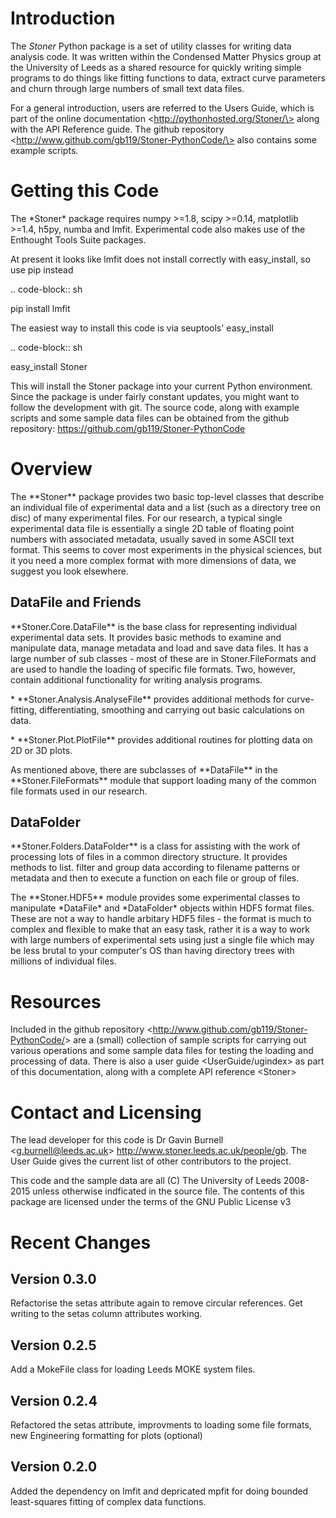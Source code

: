 Introduction
============

The *Stoner* Python package is a set of utility classes for writing data
analysis code. It was written within the Condensed Matter Physics group
at the University of Leeds as a shared resource for quickly writing
simple programs to do things like fitting functions to data, extract
curve parameters and churn through large numbers of small text data
files.

For a general introduction, users are referred to the Users Guide, which
is part of the online documentation
\<http://pythonhosted.org/Stoner/\> along with the API Reference guide.
The github repository
\<http://www.github.com/gb119/Stoner-PythonCode/\> also contains some example scripts.

Getting this Code
==================

The \*Stoner\* package requires numpy \>=1.8, scipy \>=0.14, matplotlib \>=1.4, h5py, numba  and lmfit. Experimental code also makes use of
the Enthought Tools Suite packages.

At present it looks like lmfit does not install correctly with easy\_install, so use pip instead

.. code-block:: sh

   pip install lmfit


The easiest way to install this code is via seuptools' easy\_install

.. code-block:: sh

   easy\_install Stoner

This will install the Stoner package into your current Python environment. Since the package is under fairly
constant updates, you might want to follow the development with git. The source code, along with example scripts
and some sample data files can be obtained from the github repository: https://github.com/gb119/Stoner-PythonCode


Overview
========
The \*\*Stoner\*\* package provides two basic top-level classes that describe an individual file of experimental data and a
list (such as a directory tree on disc) of many experimental files. For our research, a typical single experimental data file
is essentially a single 2D table of floating point numbers with associated metadata, usually saved in some
ASCII text format. This seems to cover most experiments in the physical sciences, but it you need a more complex
format with more dimensions of data, we suggest you look elsewhere.

DataFile and Friends
--------------------

\*\*Stoner.Core.DataFile\*\* is the base class for representing individual experimental data sets.
It provides basic methods to examine and manipulate data, manage metadata and load and save data files.
It has a large number of sub classes - most of these are in Stoner.FileFormats and are used to handle the loading of specific
file formats. Two, however, contain additional functionality for writing analysis programs.

\*   \*\*Stoner.Analysis.AnalyseFile\*\* provides additional methods for curve-fitting, differentiating, smoothing and carrying out
        basic calculations on data.

\* \*\*Stoner.Plot.PlotFile\*\* provides additional routines for plotting data on 2D or 3D plots.

As mentioned above, there are subclasses of \*\*DataFile\*\* in the \*\*Stoner.FileFormats\*\* module that support
loading many of the common file formats used in our research.

DataFolder
----------

\*\*Stoner.Folders.DataFolder\*\* is a class for assisting with the work of processing lots of files in a common directory
structure. It provides methods to list. filter and group data according to filename patterns or metadata and then to execute
a function on each file or group of files.

The \*\*Stoner.HDF5\*\* module provides some experimental classes to manipulate \*DataFile\* and \*DataFolder\* objects within HDF5
format files. These are not a way to handle arbitary HDF5 files - the format is much to complex and flexible to make that
an easy task, rather it is a way to work with large numbers of experimental sets using just a single file which may be less
brutal to your computer's OS than having directory trees with millions of individual files.

Resources
==========

Included in the github repository
\<<http://www.github.com/gb119/Stoner-PythonCode/>\> are a (small)
collection of sample scripts for carrying out various operations and
some sample data files for testing the loading and processing of data.
There is also a user guide \<UserGuide/ugindex\> as part of this
documentation, along with a complete API reference \<Stoner\>

Contact and Licensing
=====================

The lead developer for this code is Dr Gavin Burnell
\<<g.burnell@leeds.ac.uk>\> <http://www.stoner.leeds.ac.uk/people/gb>.
The User Guide gives the current list of other contributors to the
project.

This code and the sample data are all (C) The University of Leeds
2008-2015 unless otherwise indficated in the source file. The contents
of this package are licensed under the terms of the GNU Public License
v3

Recent Changes
==============

Version 0.3.0
-------------

Refactorise the setas attribute again to remove circular references. Get
writing to the setas column attributes working.

Version 0.2.5
-------------

Add a MokeFile class for loading Leeds MOKE system files.

Version 0.2.4
-------------

Refactored the setas attribute, improvments to loading some file
formats, new Engineering formatting for plots (optional)

Version 0.2.0
-------------

Added the dependency on lmfit and depricated mpfit for doing bounded
least-squares fitting of complex data functions.
